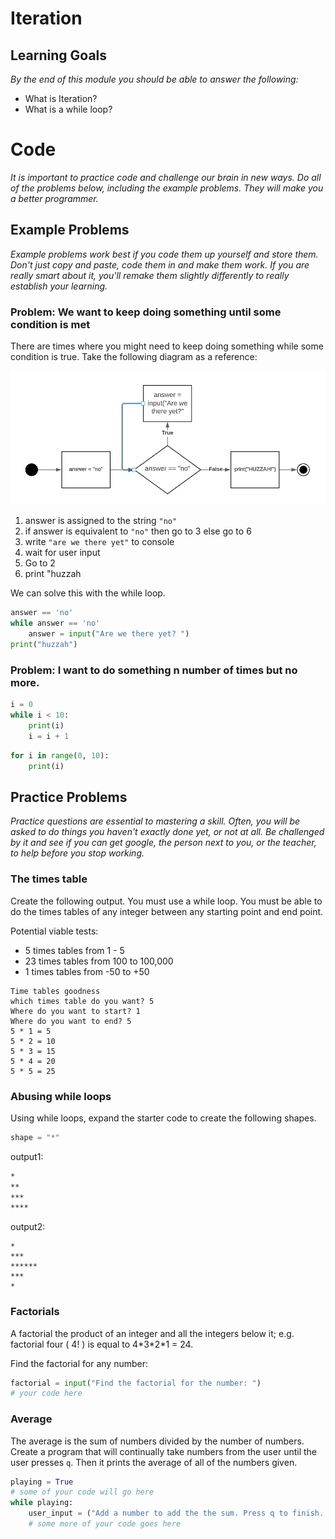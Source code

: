 # Iteration

## Learning Goals

*By the end of this module you should be able to answer the following:*

* What is Iteration?
* What is a while loop?

# Code

*It is important to practice code and challenge our brain in new ways. Do all of the problems below, including the example problems. They will make you a better programmer.*

## Example Problems

*Example problems work best if you code them up yourself and store them. Don't just copy and paste, code them in and make them work. If you are really smart about it, you'll remake them slightly differently to really establish your learning.*

### Problem: We want to keep doing something until some condition is met

There are times where you might need to keep doing something while some condition is true. Take the following diagram as a reference: 

![](2022-02-04-10-19-15.png)

1. answer is assigned to the string `"no"`
2. if answer is equivalent to `"no"` then go to 3 else go to 6
3. write `"are we there yet"` to console
4. wait for user input
5. Go to 2
6. print "huzzah

We can solve this with the while loop. 

```python
answer == 'no'
while answer == 'no'
    answer = input("Are we there yet? ")
print("huzzah")
```

### Problem: I want to do something n number of times but no more. 

```python
i = 0
while i < 10:
    print(i)
    i = i + 1
```

```python
for i in range(0, 10):
    print(i)
```

## Practice Problems

*Practice questions are essential to mastering a skill. Often, you will be asked to do things you haven't exactly done yet, or not at all. Be challenged by it and see if you can get google, the person next to you, or the teacher, to help before you stop working.*


### The times table

Create the following output. You must use a while loop. You must be able to do the times tables of any integer between any starting point and end point.

Potential viable tests:

* 5 times tables from 1 - 5
* 23 times tables from 100 to 100,000
* 1 times tables from -50 to +50

```text
Time tables goodness
which times table do you want? 5
Where do you want to start? 1
Where do you want to end? 5
5 * 1 = 5
5 * 2 = 10
5 * 3 = 15
5 * 4 = 20
5 * 5 = 25
```

### Abusing while loops

Using while loops, expand the starter code to create the following shapes.

```python
shape = "*"
```

output1:

```bash
*
**
***
****
```

output2:

```text
*
***
******
***
*
```

### Factorials

A factorial the product of an integer and all the integers below it; e.g. factorial four ( 4! ) is equal to 4\*3\*2\*1 = 24.

Find the factorial for any number: 

```python
factorial = input("Find the factorial for the number: ")
# your code here
```

### Average 

The average is the sum of numbers divided by the number of numbers. Create a program that will continually take numbers from the user until the user presses `q`. Then it prints the average of all of the numbers given. 

```python
playing = True
# some of your code will go here
while playing:
    user_input = ("Add a number to add the the sum. Press q to finish. " )
    # some more of your code goes here
```

